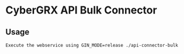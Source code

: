 # CyberGRX API Bulk Connector

## Usage
```
Execute the webservice using GIN_MODE=release ./api-connector-bulk
```